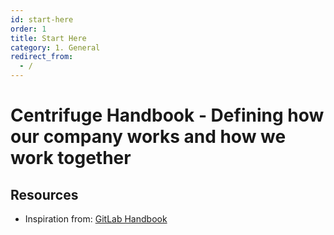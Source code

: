```yaml
---
id: start-here
order: 1
title: Start Here
category: 1. General
redirect_from:
  - /
---
```


# Centrifuge Handbook - Defining how our company works and how we work together

## Resources
* Inspiration from: [GitLab Handbook](https://about.gitlab.com/handbook/)
